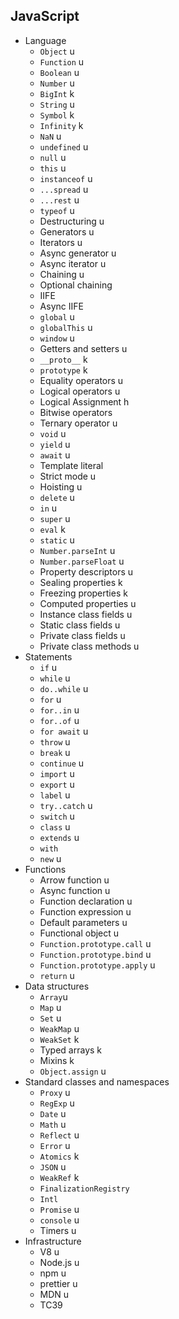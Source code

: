 ## JavaScript

-  Language
   -  `Object` u
   -  `Function` u
   -  `Boolean` u
   -  `Number` u
   -  `BigInt` k
   -  `String` u
   -  `Symbol` k
   -  `Infinity` k
   -  `NaN` u
   -  `undefined` u
   -  `null` u
   -  `this` u
   -  `instanceof` u
   -  `...spread` u
   -  `...rest` u
   -  `typeof` u
   -  Destructuring u
   -  Generators u
   -  Iterators u
   -  Async generator u
   -  Async iterator u
   -  Chaining u
   -  Optional chaining
   -  IIFE
   -  Async IIFE
   -  `global` u
   -  `globalThis` u
   -  `window` u
   -  Getters and setters u
   -  `__proto__` k
   -  `prototype` k
   -  Equality operators u
   -  Logical operators u
   -  Logical Assignment h
   -  Bitwise operators
   -  Ternary operator u
   -  `void` u
   -  `yield` u
   -  `await` u
   -  Template literal
   -  Strict mode u
   -  Hoisting u
   -  `delete` u
   -  `in` u
   -  `super` u
   -  `eval` k
   -  `static` u
   -  `Number.parseInt` u
   -  `Number.parseFloat` u
   -  Property descriptors u
   -  Sealing properties k
   -  Freezing properties k
   -  Computed properties u
   -  Instance class fields u
   -  Static class fields u
   -  Private class fields u
   -  Private class methods u
-  Statements
   -  `if` u
   -  `while` u
   -  `do..while` u
   -  `for` u
   -  `for..in` u
   -  `for..of` u
   -  `for await` u
   -  `throw` u
   -  `break` u
   -  `continue` u
   -  `import` u
   -  `export` u
   -  `label` u
   -  `try..catch` u
   -  `switch` u
   -  `class` u
   -  `extends` u
   -  `with`
   -  `new` u
-  Functions
   -  Arrow function u
   -  Async function u
   -  Function declaration u
   -  Function expression u
   -  Default parameters u
   -  Functional object u
   -  `Function.prototype.call` u
   -  `Function.prototype.bind` u
   -  `Function.prototype.apply` u
   -  `return` u
-  Data structures
   -  `Array`u
   -  `Map` u
   -  `Set` u
   -  `WeakMap` u
   -  `WeakSet` k
   -  Typed arrays k
   -  Mixins k
   -  `Object.assign` u
-  Standard classes and namespaces
   -  `Proxy` u
   -  `RegExp` u
   -  `Date` u
   -  `Math` u
   -  `Reflect` u
   -  `Error` u
   -  `Atomics` k
   -  `JSON` u
   -  `WeakRef` k
   -  `FinalizationRegistry`
   -  `Intl`
   -  `Promise` u
   -  `console` u
   -  Timers u
-  Infrastructure
   -  V8 u
   -  Node.js u
   -  npm u
   -  prettier u
   -  MDN u
   -  TC39
